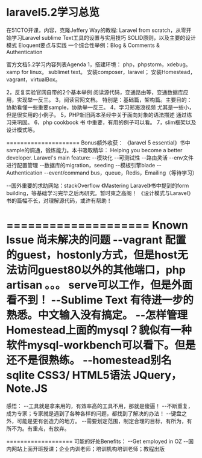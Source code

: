 laravel5.2学习总览
=====================
在51CTO开课，内容，克隆Jeffery Way的教程:
Laravel from scratch，从零开始学习Laravel
sublime Text工具的设置与实用技巧
SOLID原则，以及主要的设计模式
Eloquent要点与实践
一个综合性举例：Blog & Comments & Authentication

官方文档5.2学习内容列表Agenda
1，搭建环境：
php，phpstorm，xdebug。xamp for linux。
sublimet text。
安装composer，laravel；
安装Homestead，vagrant，virtualBox。

2，反复实验官网自带的2个基本举例
阅读源代码，变通路由等，变通数据库应用，实现举一反三。
3，阅读官网文档。
特别是：基础篇，架构篇。主要目的：协助看懂一些重要sample，协助举一反三。
4，学习郑海浪视频
尤其是一些小，但是很实用的小例子。
5，PHP新旧两本圣经中关于面向对象的语法描述
通过练习来巩固。
6，php cookbook 书
中重要，有用的例子可以看。
7，slim框架以及设计模式等。

=====================
Bonus额外收获：
《laravel 5 essential》书中sample的调通，锻炼能力。本书吸取精华：
Helping you become a better developer.
Laravel's main feature:
--模块化
--可测试性
--路由灵活
--env文件进行配置管理
--数据库的migration，seeding
--模板引擎blade
--Authentication
--event/command bus，queue，Redis，Emailing（等待学习）

--国外重要的求助网站：stackOverflow
《Mastering Laravel》书中提到的form building，等基础学习完毕之后再研究。暂时束之高阁！
《设计模式与Laravel》书的篇幅不长，对理解源代码，或许有帮助！

====================
Known Issue 尚未解决的问题
--vagrant 配置的guest，hostonly方式，但是host无法访问guest80以外的其他端口，php artisan 。。。 serve可以工作，但是外面看不到！
--Sublime Text 有待进一步的熟悉。中文输入没有搞定。
--怎样管理Homestead上面的mysql？貌似有一种软件mysql-workbench可以看下。但是还不是很熟练。
--homestead别名
sqlite
CSS3/ HTML5语法
JQuery， Note.JS
===================
感悟：
--工具就是拿来用的，有效率高的工具不用，那就是傻逼！
--不断重复，成为专家；专家就是遇到了各种各样的问题，都找到了解决的办法！
--键盘之外，可能是更有创造力的地方。
--需要划定范围，制定合理的目标，有所为，有所不为。有重点，有放弃。

===================
可能的好处Benefits：
--Get employed in OZ
--国内网站上面开班授课；企业内训老师；培训机构培训老师；教程出版
